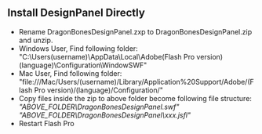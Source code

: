 ## Install DesignPanel Directly 
* Rename DragonBonesDesignPanel.zxp to DragonBonesDesignPanel.zip and unzip.
* Windows User, Find following folder: "C:\Users\(username)\AppData\Local\Adobe\(Flash Pro version)\(language)\Configuration\WindowSWF"  
* Mac User, Find following folder: "file:///Mac/Users/(username)/Library/Application%20Support/Adobe/(Flash Pro version)/(language)/Configuration/"  
* Copy files inside the zip to above folder become following file structure:
_"ABOVE_FOLDER\DragonBonesDesignPanel.swf"_  
_"ABOVE_FOLDER\DragonBonesDesignPanel\xxx.jsfl"_  
* Restart Flash Pro
